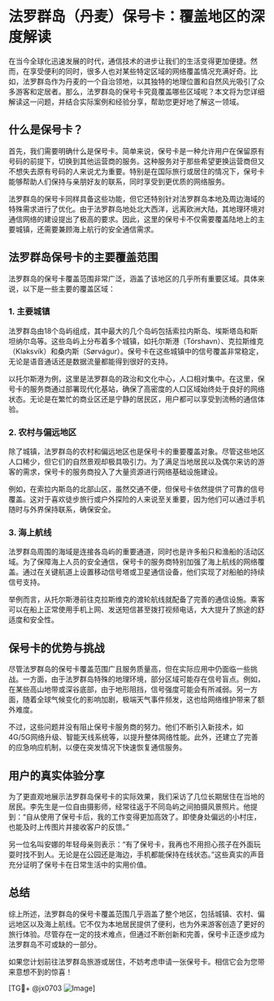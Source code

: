 # 法罗群岛（丹麦）保号卡：覆盖地区的深度解读

在当今全球化迅速发展的时代，通信技术的进步让我们的生活变得更加便捷。然而，在享受便利的同时，很多人也对某些特定区域的网络覆盖情况充满好奇。比如，法罗群岛作为丹麦的一个自治领地，以其独特的地理位置和自然风光吸引了众多游客和定居者。那么，法罗群岛的保号卡究竟覆盖哪些区域呢？本文将为您详细解读这一问题，并结合实际案例和经验分享，帮助您更好地了解这一领域。

## 什么是保号卡？

首先，我们需要明确什么是保号卡。简单来说，保号卡是一种允许用户在保留原有号码的前提下，切换到其他运营商的服务。这种服务对于那些希望更换运营商但又不想失去原有号码的人来说尤为重要。特别是在国际旅行或居住的情况下，保号卡能够帮助人们保持与亲朋好友的联系，同时享受到更优质的网络服务。

法罗群岛的保号卡同样具备这些功能，但它还特别针对法罗群岛本地及周边海域的特殊需求进行了优化。由于法罗群岛地处北大西洋，远离欧洲大陆，其地理环境对通信网络的建设提出了极高的要求。因此，这里的保号卡不仅需要覆盖陆地上的主要城镇，还需要兼顾海上航行的安全通信需求。

## 法罗群岛保号卡的主要覆盖范围

法罗群岛的保号卡覆盖范围非常广泛，涵盖了该地区的几乎所有重要区域。具体来说，以下是一些主要的覆盖区域：

### 1. 主要城镇

法罗群岛由18个岛屿组成，其中最大的几个岛屿包括索拉内斯岛、埃斯塔岛和斯坦纳尔岛等。这些岛屿上分布着多个城镇，如托尔斯港（Tórshavn）、克拉斯维克（Klaksvík）和桑内斯（Sørvágur）。保号卡在这些城镇中的信号覆盖非常稳定，无论是语音通话还是数据流量都能得到很好的支持。

以托尔斯港为例，这里是法罗群岛的政治和文化中心，人口相对集中。在这里，保号卡的服务商通过部署现代化基站，确保了高密度的人口区域始终处于良好的网络状态。无论是在繁忙的商业区还是宁静的居民区，用户都可以享受到流畅的通信体验。

### 2. 农村与偏远地区

除了城镇，法罗群岛的农村和偏远地区也是保号卡的重要覆盖对象。尽管这些地区人口稀少，但它们的自然景观却极具吸引力。为了满足当地居民以及偶尔来访的游客的需求，保号卡的服务商投入了大量资源进行网络基础设施建设。

例如，在索拉内斯岛的北部山区，虽然交通不便，但保号卡依然提供了可靠的信号覆盖。这对于喜欢徒步旅行或户外探险的人来说至关重要，因为他们可以通过手机随时与外界保持联系，确保安全。

### 3. 海上航线

法罗群岛周围的海域是连接各岛屿的重要通道，同时也是许多船只和渔船的活动区域。为了保障海上人员的安全通信，保号卡的服务商特别加强了海上航线的网络覆盖。通过在关键航道上设置移动信号塔或卫星通信设备，他们实现了对船舶的持续信号支持。

举例而言，从托尔斯港前往克拉斯维克的渡轮航线就配备了完善的通信设施。乘客可以在船上正常使用手机上网、发送短信甚至拨打视频电话，大大提升了旅途的舒适度和安全性。

## 保号卡的优势与挑战

尽管法罗群岛的保号卡覆盖范围广且服务质量高，但在实际应用中仍面临一些挑战。一方面，由于法罗群岛特殊的地理环境，部分区域可能存在信号盲点。例如，在某些高山地带或深谷底部，由于地形阻挡，信号强度可能会有所减弱。另一方面，随着全球气候变化的影响加剧，极端天气事件频发，这也给网络维护带来了额外难度。

不过，这些问题并没有阻止保号卡服务商的努力。他们不断引入新技术，如4G/5G网络升级、智能天线系统等，以提升整体网络性能。此外，还建立了完善的应急响应机制，以便在突发情况下快速恢复通信服务。

## 用户的真实体验分享

为了更直观地展示法罗群岛保号卡的实际效果，我们采访了几位长期居住在当地的居民。李先生是一位自由摄影师，经常往返于不同岛屿之间拍摄风景照片。他提到：“自从使用了保号卡后，我的工作变得更加高效了。即使身处偏远的小村庄，也能及时上传图片并接收客户的反馈。”

另一位名叫安娜的年轻母亲则表示：“有了保号卡，我再也不用担心孩子在外面玩耍时找不到人。无论是在公园还是海边，手机都能保持在线状态。”这些真实的声音充分证明了保号卡在日常生活中的实用价值。

## 总结

综上所述，法罗群岛的保号卡覆盖范围几乎涵盖了整个地区，包括城镇、农村、偏远地区以及海上航线。它不仅为本地居民提供了便利，也为外来游客创造了更好的旅行体验。尽管存在一定的技术难点，但通过不断创新和完善，保号卡正逐步成为法罗群岛不可或缺的一部分。

如果您计划前往法罗群岛旅游或居住，不妨考虑申请一张保号卡。相信它会为您带来意想不到的惊喜！

[TG💪+ @jx0703 ![Image](https://github.com/user-attachments/assets/dbca1d08-cadb-493c-b0ec-ad6f7a83f270)]